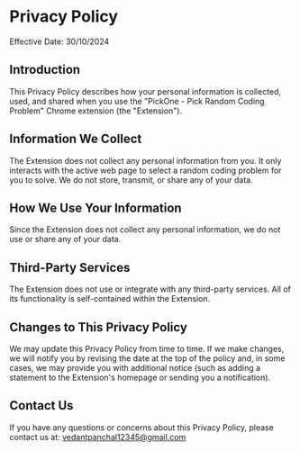 # Privacy Policy

Effective Date: 30/10/2024

## Introduction
This Privacy Policy describes how your personal information is collected, used, and shared when you use the "PickOne - Pick Random Coding Problem" Chrome extension (the "Extension").

## Information We Collect
The Extension does not collect any personal information from you. It only interacts with the active web page to select a random coding problem for you to solve. We do not store, transmit, or share any of your data.

## How We Use Your Information
Since the Extension does not collect any personal information, we do not use or share any of your data.

## Third-Party Services
The Extension does not use or integrate with any third-party services. All of its functionality is self-contained within the Extension.

## Changes to This Privacy Policy
We may update this Privacy Policy from time to time. If we make changes, we will notify you by revising the date at the top of the policy and, in some cases, we may provide you with additional notice (such as adding a statement to the Extension's homepage or sending you a notification).

## Contact Us
If you have any questions or concerns about this Privacy Policy, please contact us at: vedantpanchal12345@gmail.com
